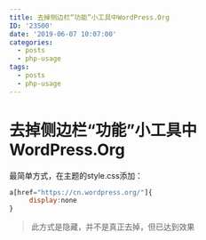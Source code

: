 ```yaml
---
title: 去掉侧边栏“功能”小工具中WordPress.Org
ID: '23500'
date: '2019-06-07 10:07:00'
categories:
  - posts
  - php-usage
tags:
  - posts
  - php-usage
---
```


# 去掉侧边栏“功能”小工具中WordPress.Org

最简单方式，在主题的style.css添加：

``` js 
a[href="https://cn.wordpress.org/"]{
     display:none
}
```

> 此方式是隐藏，并不是真正去掉，但已达到效果
 
 
 
 
